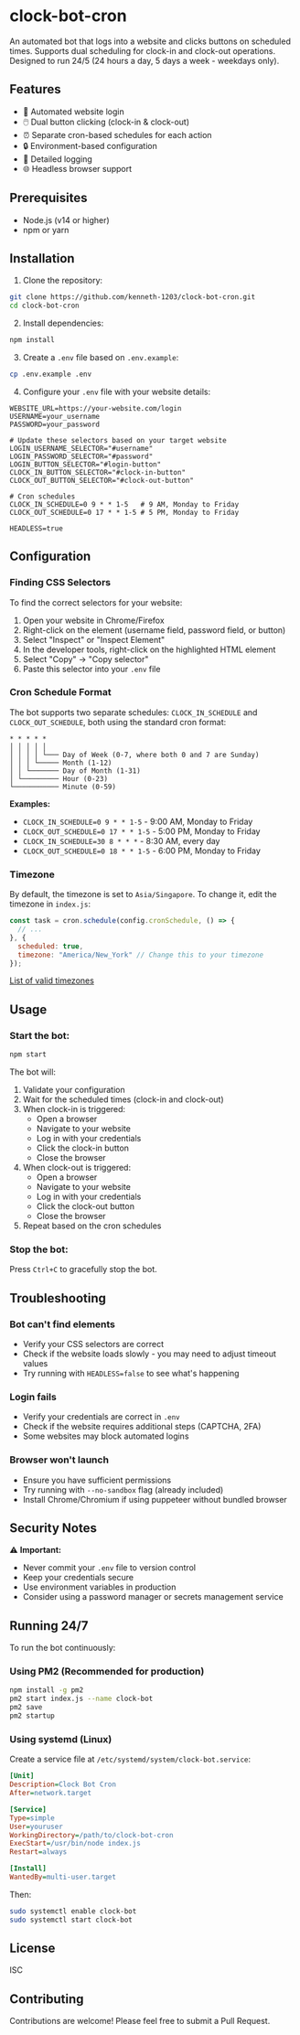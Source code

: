 # clock-bot-cron

An automated bot that logs into a website and clicks buttons on scheduled times. Supports dual scheduling for clock-in and clock-out operations. Designed to run 24/5 (24 hours a day, 5 days a week - weekdays only).

## Features

- 🤖 Automated website login
- 🖱️ Dual button clicking (clock-in & clock-out)
- ⏰ Separate cron-based schedules for each action
- 🔒 Environment-based configuration
- 📝 Detailed logging
- 🌐 Headless browser support

## Prerequisites

- Node.js (v14 or higher)
- npm or yarn

## Installation

1. Clone the repository:
```bash
git clone https://github.com/kenneth-1203/clock-bot-cron.git
cd clock-bot-cron
```

2. Install dependencies:
```bash
npm install
```

3. Create a `.env` file based on `.env.example`:
```bash
cp .env.example .env
```

4. Configure your `.env` file with your website details:
```env
WEBSITE_URL=https://your-website.com/login
USERNAME=your_username
PASSWORD=your_password

# Update these selectors based on your target website
LOGIN_USERNAME_SELECTOR="#username"
LOGIN_PASSWORD_SELECTOR="#password"
LOGIN_BUTTON_SELECTOR="#login-button"
CLOCK_IN_BUTTON_SELECTOR="#clock-in-button"
CLOCK_OUT_BUTTON_SELECTOR="#clock-out-button"

# Cron schedules
CLOCK_IN_SCHEDULE=0 9 * * 1-5   # 9 AM, Monday to Friday
CLOCK_OUT_SCHEDULE=0 17 * * 1-5 # 5 PM, Monday to Friday

HEADLESS=true
```

## Configuration

### Finding CSS Selectors

To find the correct selectors for your website:

1. Open your website in Chrome/Firefox
2. Right-click on the element (username field, password field, or button)
3. Select "Inspect" or "Inspect Element"
4. In the developer tools, right-click on the highlighted HTML element
5. Select "Copy" → "Copy selector"
6. Paste this selector into your `.env` file

### Cron Schedule Format

The bot supports two separate schedules: `CLOCK_IN_SCHEDULE` and `CLOCK_OUT_SCHEDULE`, both using the standard cron format:
```
* * * * *
│ │ │ │ │
│ │ │ │ └─── Day of Week (0-7, where both 0 and 7 are Sunday)
│ │ │ └───── Month (1-12)
│ │ └─────── Day of Month (1-31)
│ └───────── Hour (0-23)
└─────────── Minute (0-59)
```

**Examples:**
- `CLOCK_IN_SCHEDULE=0 9 * * 1-5` - 9:00 AM, Monday to Friday
- `CLOCK_OUT_SCHEDULE=0 17 * * 1-5` - 5:00 PM, Monday to Friday
- `CLOCK_IN_SCHEDULE=30 8 * * *` - 8:30 AM, every day
- `CLOCK_OUT_SCHEDULE=0 18 * * 1-5` - 6:00 PM, Monday to Friday

### Timezone

By default, the timezone is set to `Asia/Singapore`. To change it, edit the timezone in `index.js`:

```javascript
const task = cron.schedule(config.cronSchedule, () => {
  // ...
}, {
  scheduled: true,
  timezone: "America/New_York" // Change this to your timezone
});
```

[List of valid timezones](https://en.wikipedia.org/wiki/List_of_tz_database_time_zones)

## Usage

### Start the bot:
```bash
npm start
```

The bot will:
1. Validate your configuration
2. Wait for the scheduled times (clock-in and clock-out)
3. When clock-in is triggered:
   - Open a browser
   - Navigate to your website
   - Log in with your credentials
   - Click the clock-in button
   - Close the browser
4. When clock-out is triggered:
   - Open a browser
   - Navigate to your website
   - Log in with your credentials
   - Click the clock-out button
   - Close the browser
5. Repeat based on the cron schedules

### Stop the bot:
Press `Ctrl+C` to gracefully stop the bot.

## Troubleshooting

### Bot can't find elements
- Verify your CSS selectors are correct
- Check if the website loads slowly - you may need to adjust timeout values
- Try running with `HEADLESS=false` to see what's happening

### Login fails
- Verify your credentials are correct in `.env`
- Check if the website requires additional steps (CAPTCHA, 2FA)
- Some websites may block automated logins

### Browser won't launch
- Ensure you have sufficient permissions
- Try running with `--no-sandbox` flag (already included)
- Install Chrome/Chromium if using puppeteer without bundled browser

## Security Notes

⚠️ **Important:** 
- Never commit your `.env` file to version control
- Keep your credentials secure
- Use environment variables in production
- Consider using a password manager or secrets management service

## Running 24/7

To run the bot continuously:

### Using PM2 (Recommended for production)
```bash
npm install -g pm2
pm2 start index.js --name clock-bot
pm2 save
pm2 startup
```

### Using systemd (Linux)
Create a service file at `/etc/systemd/system/clock-bot.service`:
```ini
[Unit]
Description=Clock Bot Cron
After=network.target

[Service]
Type=simple
User=youruser
WorkingDirectory=/path/to/clock-bot-cron
ExecStart=/usr/bin/node index.js
Restart=always

[Install]
WantedBy=multi-user.target
```

Then:
```bash
sudo systemctl enable clock-bot
sudo systemctl start clock-bot
```

## License

ISC

## Contributing

Contributions are welcome! Please feel free to submit a Pull Request.